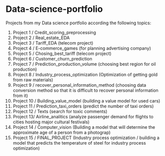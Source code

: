 # Data-science-portfolio
Projects from my Data science portfolio according the following topics:

1. Project 1 / Credit_scoring_preprocessing
2. Project 2 / Real_estate_EDA
3. Project 3 / Tariff_EDA (telecom project)
4. Project 4 / E-commerce_games (for planning advertising company)
5. Project 5 / Chosing_best_tariff (telecom project)
6. Project 6 / Сustomer_churn_prediction
7. Project 7 / Prediction_production_volume (choosing best region for oil production)
8. Project 8 / Industry_process_optimization (Optimization of getting gold from raw materials)
9. Project 9 / recover_personal_information_method (choosing data conversion method so that it is difficult to recover personal information from it)
10. Project 10 / Building_value_model (building a value model for used cars)
11. Project 11 / Prediction_taxi_orders (predict the number of taxi orders)
12. Project 12 / Texts (search for toxic comments)
13. Project 13/ Airline_analitics (analyze passenger demand for flights to cities hosting major cultural festivals)
14. Project 14 / Computer_vision (Building a model that will determine the approximate age of a person from a photograp)
15. Project 15 / FINAL_PROJECT (Industry process optimization / building a model that predicts the temperature of steel for industry process optimization)
